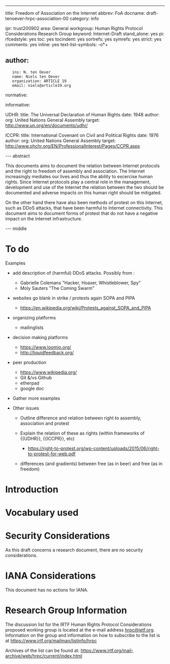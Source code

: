 --- 
title: Freedom of Association on the Internet
abbrev: FoA
docname: draft-tenoever-hrpc-association-00
category: info

ipr: trust200902
area: General
workgroup: Human Rights Protocol Considerations Research Group
keyword: Internet-Draft
stand_alone: yes
pi:
  rfcedstyle: yes
  toc: yes
  tocindent: yes
  sortrefs: yes
  symrefs: yes
  strict: yes
  comments: yes
  inline: yes
  text-list-symbols: -o*+

author:
-
       ins: N. ten Oever
       name: Niels ten Oever
       organization: ARTICLE 19
       email: niels@article19.org


normative:
  
informative: 


   UDHR:
     title: The Universal Declaration of Human Rights
     date: 1948
     author:
        org: United Nations General Assembly
     target:  http://www.un.org/en/documents/udhr/

   ICCPR:
     title: International Covenant on Civil and Political Rights
     date: 1976
     author:
        org: United Nations General Assembly
     target: http://www.ohchr.org/EN/ProfessionalInterest/Pages/CCPR.aspx
   

--- abstract

This documents aims to document the relation between Internet protocols and the right to freedom of assembly and association. The Internet increasingly mediates our lives and thus the ability to excercise human rights. Since Internet protocols play a central role in the management, development and use of the Internet the relation between the two should be documented and adverse impacts on this human right should be mitigated.

On the other hand there have also been methods of protest on this Internet, such as DDoS attacks, that have been harmful to Internet connectivity. This document aims to document forms of protest that do not have a negative impact on the Internet infrastructure.

--- middle

To do
=====

Examples

- add description of (harmful) DDoS attacks. Possibly from :
    * Gabrielle Colemans "Hacker, Hoaxer, Whistleblower, Spy"
    * Moly Sauters "The Coming Swarm"

- websites go blank in strike / protests again SOPA and PIPA
    * https://en.wikipedia.org/wiki/Protests_against_SOPA_and_PIPA

- organizing platforms
    * mailinglists

- decision making platforms 
    * https://www.loomio.org/
    * http://liquidfeedback.org/

- peer production 
    * https://www.wikipedia.org/
    * Git &/vs Github
    * etherpad
    * google doc
	
- Gather more examples


- Other issues
    * Outline difference and relation between right to assembly, association and protest

    * Explain the relation of these as rights (within frameworks of {{UDHR}}, {{ICCPR}}, etc)
        * https://right-to-protest.org/wp-content/uploads/2015/06/right-to-protest-for-web.pdf

    * differences (and gradients) between free (as in beer) and free (as in freedom)

Introduction
============



Vocabulary used
===============


Security Considerations
=======================

As this draft concerns a research document, there are no security considerations.


IANA Considerations
==========================

This document has no actions for IANA.


Research Group Information
==========================

The discussion list for the IRTF Human Rights Protocol Considerations
proposed working group is located at the e-mail address
<hrpc@ietf.org>. Information on the group and information on how to
subscribe to the list is at
<https://www.irtf.org/mailman/listinfo/hrpc>

Archives of the list can be found at:
<https://www.irtf.org/mail-archive/web/hrpc/current/index.html>

